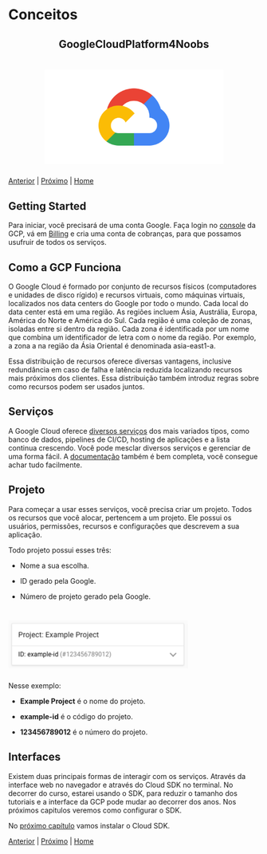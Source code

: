 # Conceitos

<p align="center">
  <h2 align="center">GoogleCloudPlatform4Noobs</h2>
  <h1 align="center"><img src="../.github/gcp.png" alt="Imagem da linguagem" width="360"></h1>
</p>

[Anterior](./1.1-Introducao.md) | [Próximo](./1.3-SDK.md) | [Home](../README.md)

## Getting Started

Para iniciar, você precisará de uma conta Google. Faça login no [console](https://console.cloud.google.com/) da GCP, vá em [Billing](https://console.cloud.google.com/billing) e cria uma conta de cobranças, para que possamos usufruir de todos os serviços.


## Como a GCP Funciona

O Google Cloud é formado por conjunto de recursos físicos (computadores e unidades de disco rígido) e recursos virtuais, como máquinas virtuais, localizados nos data centers do Google por todo o mundo. Cada local do data center está em uma região. As regiões incluem Ásia, Austrália, Europa, América do Norte e América do Sul. Cada região é uma coleção de zonas, isoladas entre si dentro da região. Cada zona é identificada por um nome que combina um identificador de letra com o nome da região. Por exemplo, a zona a na região da Ásia Oriental é denominada asia-east1-a.

Essa distribuição de recursos oferece diversas vantagens, inclusive redundância em caso de falha e latência reduzida localizando recursos mais próximos dos clientes. Essa distribuição também introduz regras sobre como recursos podem ser usados juntos.

## Serviços

A Google Cloud oferece [diversos serviços](https://cloud.google.com/products) dos mais variados tipos, como banco de dados, pipelines de CI/CD, hosting de aplicações e a lista continua crescendo. Você pode mesclar diversos serviços e gerenciar de uma forma fácil. A [documentação](https://cloud.google.com/docs?hl=pt-br) também é bem completa, você consegue achar tudo facilmente.

## Projeto

Para começar a usar esses serviços, você precisa criar um projeto. Todos os recursos que você alocar, pertencem a um projeto. Ele possui os usuários, permissões, recursos e configurações que descrevem a sua aplicação.

Todo projeto possui esses três:

- Nome a sua escolha.

- ID gerado pela Google.

- Número de projeto gerado pela Google.

<h1 align="left"><img src="./images/projeto.png" alt="Projeto" width="360"></h1>

Nesse exemplo:

- **Example Project** é o nome do projeto.

- **example-id** é o código do projeto.

- **123456789012** é o número do projeto.

## Interfaces

Existem duas principais formas de interagir com os serviços. Através da interface web no navegador e através do Cloud SDK no terminal. No decorrer do curso, estarei usando o SDK, para reduzir o tamanho dos tutoriais e a interface da GCP pode mudar ao decorrer dos anos. Nos próximos capitulos veremos como configurar o SDK.

No [próximo capítulo](./1.3-SDK.md) vamos instalar o Cloud SDK.

[Anterior](./1.1-Introducao.md) | [Próximo](./1.3-SDK.md) | [Home](../README.md)
